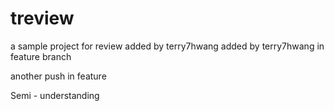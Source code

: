 # treview
a sample project for review
added by terry7hwang
added by terry7hwang in feature branch

another push in feature 

Semi - understanding

